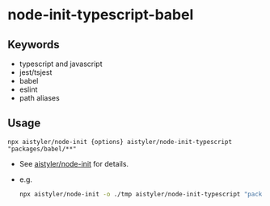 # node-init-typescript-babel

## Keywords

- typescript and javascript
- jest/tsjest
- babel
- eslint
- path aliases

## Usage

```npx aistyler/node-init {options} aistyler/node-init-typescript "packages/babel/**"```

- See [aistyler/node-init](https://github.com/aistyler/node-init) for details.
- e.g.

  ```sh
  npx aistyler/node-init -o ./tmp aistyler/node-init-typescript "packages/babel/**"
  ```
